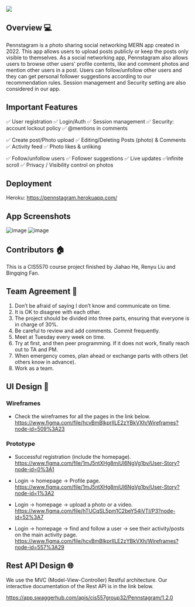 ![](https://www.seas.upenn.edu/~cis120/archive/16sp/hw/hw06/pennstagram.png)
## Overview 💻
Pennstagram is a photo sharing social networking MERN app created in 2022. This app allows users to upload posts publicly or keep the posts only visible to themselves. As a social networking app, Pennstagram also allows users to browse other users' profile contents, like and comment photos and mention other users in a post. Users can follow/unfollow other users and they can get personal follower suggestions according to our recommendation rules. Session management and Security setting are also considered in our app.

## Important Features
✅ User registration         ✅ Login/Auth             ✅ Session management         ✅ Security: account lockout policy  ✅ @mentions in comments

✅ Create post/Photo upload  ✅ Editing/Deleting Posts (photo) & Comments  ✅ Activity feed     ✅ Photo likes & unliking

✅ Follow/unfollow users     ✅ Follower suggestions   ✅ Live updates              ✅infinite scroll           ✅ Privacy / Visibility control on photos      

  

   

## Deployment
Heroku: https://pennstagram.herokuapp.com/

## App Screenshots
![image](https://user-images.githubusercontent.com/93689757/210038974-87c30c14-b85b-45a9-aef7-79f321a109c0.png)
![image](https://user-images.githubusercontent.com/93689757/210038952-45d2808f-4863-4311-8cf7-1a89675c0492.png)

## Contributors 🏠
This is a CIS5570 course project finished by Jiahao He, Renyu Liu and Bingqing Fan.

## Team Agreement 📄
1. Don’t be afraid of saying I don’t know and communicate on time.
2. It is OK to disagree with each other.
3. The project should be divided into three parts, ensuring that everyone is in charge of 30%.
4. Be careful to review and add comments. Commit frequently.
5. Meet at Tuesday every week on time.
6. Try at first, and then peer programming. If it does not work, finally reach out to TA and PM.
7. When emergency comes, plan ahead or exchange parts with others (let others know in advance).
8. Work as a team.

## UI Design 🎨
### Wireframes
- Check the wireframes for all the pages in the link below.
https://www.figma.com/file/hcvBmBlkprIlLE2zYBkVXh/Wireframes?node-id=509%3A23

### Prototype
- Successful registration (include the homepage).
https://www.figma.com/file/1mJ5ntXHg8miUl6NgVg1bv/User-Story?node-id=0%3A1
- Login -> homepage -> Profile page.
https://www.figma.com/file/1mJ5ntXHg8miUl6NgVg1bv/User-Story?node-id=1%3A2
- Login -> homepage -> upload a photo or a video.
https://www.figma.com/file/hTUCqSL5pm1C2beY54iVTI/P3?node-id=52%3A7

- Login -> homepage -> find and follow a user -> see their activity/posts on the
main activity page.
https://www.figma.com/file/hcvBmBlkprIlLE2zYBkVXh/Wireframes?node-id=557%3A29


## Rest API Design 🌐
We use the MVC (Model-View-Controller) Restful architecture.
Our interactive documentation of the Rest API is in the link below.

https://app.swaggerhub.com/apis/cis557group32/Pennstagram/1.2.0





